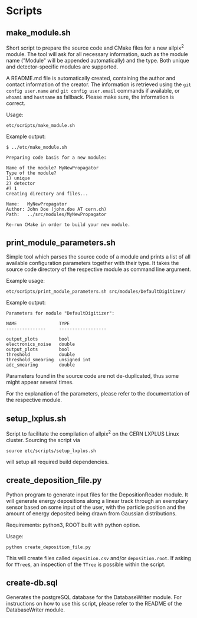 <!--
SPDX-FileCopyrightText: 2017-2023 CERN and the Allpix Squared authors
SPDX-License-Identifier: CC-BY-4.0
-->

# Scripts

## make_module.sh

Short script to prepare the source code and CMake files for a new allpix<sup>2</sup> module. 
The tool will ask for all necessary information, such as the module name ("Module" will be appended automatically) and the type.
Both unique and detector-specific modules are supported.

A README.md file is automatically created, containing the author and contact information of the creator. The information is retrieved using the `git config user.name` and `git config user.email` commands if available, or `whoami` and `hostname` as fallback.
Please make sure, the information is correct.

Usage:

```
etc/scripts/make_module.sh
```

Example output:

```
$ ../etc/make_module.sh 

Preparing code basis for a new module:

Name of the module? MyNewPropagator
Type of the module?
1) unique
2) detector
#? 1
Creating directory and files...

Name:   MyNewPropagator
Author: John Doe (john.doe AT cern.ch)
Path:   ../src/modules/MyNewPropagator

Re-run CMake in order to build your new module.

```


## print_module_parameters.sh

Simple tool which parses the source code of a module and prints a list of all available configuration parameters together with their type. It takes the source code directory of the respective module as command line argument.

Example usage:

```
etc/scripts/print_module_parameters.sh src/modules/DefaultDigitizer/
```

Example output:

```
Parameters for module "DefaultDigitizer":

NAME                TYPE
---------------     ------------------

output_plots        bool
electronics_noise   double
output_plots        bool
threshold           double
threshold_smearing  unsigned int
adc_smearing        double
```

Parameters found in the source code are not de-duplicated, thus some might appear several times.

For the explanation of the parameters, please refer to the documentation of the respective module.


## setup_lxplus.sh

Script to facilitate the compilation of allpix<sup>2</sup> on the CERN LXPLUS Linux cluster. Sourcing the script via

```
source etc/scripts/setup_lxplus.sh
```

will setup all required build dependencies.



## create_deposition_file.py

Python program to generate input files for the DepositionReader module. It will generate energy depositions along a linear track through an exemplary sensor based on some input of the user, with the particle position and the amount of energy deposited being drawn from Gaussian distributions.

Requirements: python3, ROOT built with python option.

Usage:
```
python create_deposition_file.py
```

This will create files called `deposition.csv` and/or `deposition.root`. If asking for `TTree`s, an inspection of the `TTree` is possible within the script. 


## create-db.sql                                                                                                                                                                                  
                                                                                                                                                                                                    
Generates the postgreSQL database for the DatabaseWriter module. For instructions on how to use this script, please refer to the README of the DatabaseWriter module.
